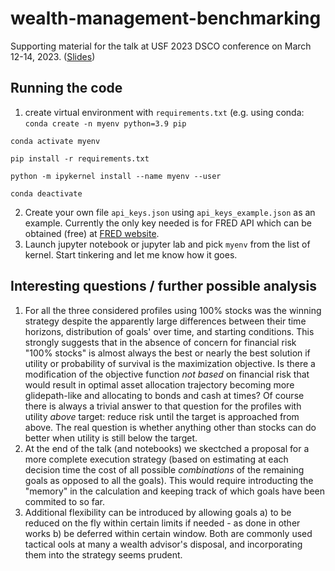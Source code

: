 # wealth-management-benchmarking

Supporting material for the talk at USF 2023 DSCO conference on March 12-14, 2023.
([Slides](https://docs.google.com/presentation/d/12Crkv4Z4dEtlaUO5aMwsxx3SPhJS0S4OpQ0EU_Hpc0Y/edit?usp=share_link))

## Running the code ##
1. create virtual environment with `requirements.txt` 
  (e.g. using conda:
  `conda create -n myenv python=3.9 pip`
  
  `conda activate myenv`
  
  `pip install -r requirements.txt`
  
  `python -m ipykernel install --name myenv --user`
  
  `conda deactivate`
  
2. Create your own file `api_keys.json` using `api_keys_example.json` as an example. Currently the only key needed is for FRED API which can be obtained (free) at [FRED website](https://fredaccount.stlouisfed.org/apikeys).
3. Launch jupyter notebook or jupyter lab and pick `myenv` from the list of kernel. Start tinkering and let me know how it goes.

## Interesting questions / further possible analysis ##

1. For all the three considered profiles using 100% stocks was the winning strategy despite the apparently large differences between their time  horizons,  distribution of goals' over time, and starting conditions. This strongly suggests that in the absence of concern for financial risk "100% stocks" is almost always the best  or nearly the best solution if utility or probability of survival is the maximization objective. Is there a modification of the objective function _not based_ on financial risk that would result in optimal asset allocation trajectory becoming more glidepath-like and allocating to bonds and cash at times? Of course there is always a trivial answer to that question for the  profiles with utility _above_ target: reduce risk until the target is approached from above. The real question is whether anything other than stocks can do better when utility is still below the target. 
2. At the end of the talk (and notebooks) we skectched a proposal for a more complete execution strategy (based on estimating at each decision time the cost of all possible _combinations_ of the remaining goals as opposed to all the goals). This would require introducting the "memory" in the calculation and keeping track of which goals have been commited to so far. 
3. Additional flexibility can be introduced by allowing goals a) to be reduced on the fly within certain limits if needed - as done in other works b) be deferred within certain window. Both are commonly used tactical ools at many a wealth advisor's disposal, and incorporating them into the strategy seems prudent.   
          
    

